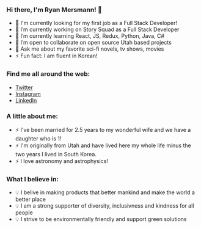 ### Hi there, I'm Ryan Mersmann! 👋

- 🏢 I'm currently looking for my first job as a Full Stack Developer!
- 🔭 I’m currently working on Story Squad as a Full Stack Developer
- 🌱 I’m currently learning React, JS, Redux, Python, Java, C#
- 👯 I’m open to collaborate on open source Utah based projects
- 💬 Ask me about my favorite sci-fi novels, tv shows, movies
- ⚡ Fun fact: I am fluent in Korean!

### Find me all around the web:
- [Twitter](https://www.twitter.com/Ryan_Mersmann)
- [Instagram](https://www.instagram.com/ryanmersmann/)
- [LinkedIn](https://www.linkedin.com/in/ryan-mersmann/)

### A little about me:
- ⚡ I've been married for 2.5 years to my wonderful wife and we have a daughter who is 1!
- ⚡ I'm originally from Utah and have lived here my whole life minus the two years I lived in South Korea.
- ⚡ I love astronomy and astrophysics!

### What I believe in:
- 💡 I belive in making products that better mankind and make the world a better place
- 💡 I am a strong supporter of diversity, inclusivness and kindness for all people
- 💡 I strive to be environmentally friendly and support green solutions
